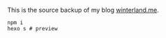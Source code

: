 This is the source backup of my blog [winterland.me](http://winterland.me/).

```
npm i
hexo s # preview
```
